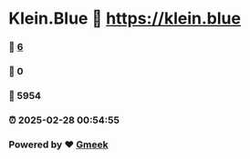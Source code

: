 # Klein.Blue :link: https://klein.blue 
### :page_facing_up: [6](https://klein.blue/tag.html) 
### :speech_balloon: 0 
### :hibiscus: 5954 
### :alarm_clock: 2025-02-28 00:54:55 
### Powered by :heart: [Gmeek](https://github.com/Meekdai/Gmeek)

